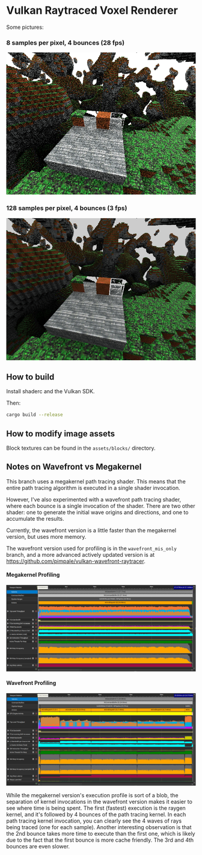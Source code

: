 # Vulkan Raytraced Voxel Renderer

Some pictures:

### 8 samples per pixel, 4 bounces (28 fps)
![8 samples per pixel, 4 bounces, 128x128x128 voxel grid](./assets/screenshots/8spp_800x600.png)

### 128 samples per pixel, 4 bounces (3 fps)
![128 samples per pixel, 4 bounces, 128x128x128 voxel grid](./assets/screenshots/128spp_800x600.png)

## How to build

Install shaderc and the Vulkan SDK.

Then:
```bash
cargo build --release
```

## How to modify image assets
Block textures can be found in the `assets/blocks/` directory.

## Notes on Wavefront vs Megakernel

This branch uses a megakernel path tracing shader.
This means that the entire path tracing algorithm is executed in a single shader invocation.

However, I've also experimented with a wavefront path tracing shader, where each bounce is a single invocation of the shader.
There are two other shader: one to generate the initial wave origins and directions, and one to accumulate the results.

Currently, the wavefront version is a little faster than the megakernel version, but uses more memory.

The wavefront version used for profiling is in the `wavefront_mis_only` branch, and a more advanced actively updated version is at https://github.com/pimpale/vulkan-wavefront-raytracer.

#### Megakernel Profiling
![Megakernel Profiling](./assets/screenshots/4b_4spp_megakernel.png)
#### Wavefront Profiling
![Wavefront Profiling](./assets/screenshots/4b_4spp_wavefront.png)

While the megakernel version's execution profile is sort of a blob, the separation of kernel invocations in the wavefront version makes it easier to see where time is being spent.
The first (fastest) execution is the raygen kernel, and it's followed by 4 bounces of the path tracing kernel.
In each path tracing kernel invocation, you can clearly see the 4 waves of rays being traced (one for each sample).
Another interesting observation is that the 2nd bounce takes more time to execute than the first one, which is likely due to the fact that the first bounce is more cache friendly. The 3rd and 4th bounces are even slower.